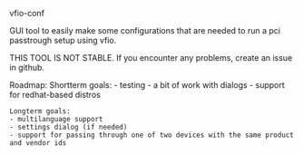 vfio-conf

GUI tool to easily make some configurations that are needed to run  a pci passtrough setup using vfio.

THIS TOOL IS NOT STABLE. If you encounter any problems, create an issue in github.

Roadmap:
    Shortterm goals:
    - testing
    - a bit of work with dialogs
    - support for redhat-based distros
    
    Longterm goals:
    - multilanguage support
    - settings dialog (if needed)
    - support for passing through one of two devices with the same product and vendor ids
